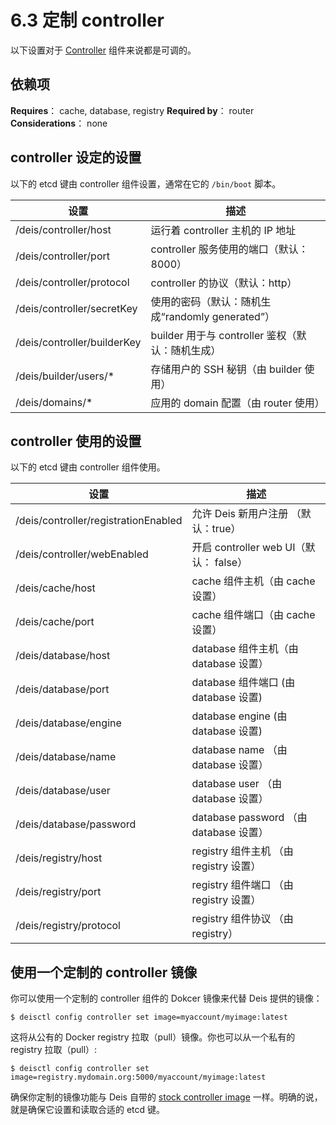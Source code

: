 # 6.3 定制 controller

以下设置对于 [Controller][1] 组件来说都是可调的。

## 依赖项

**Requires**： cache, database, registry
**Required by**： router
**Considerations**： none

## controller 设定的设置

以下的 etcd 键由 controller 组件设置，通常在它的 `/bin/boot` 脚本。

设置|描述
--|--
/deis/controller/host|运行着 controller 主机的 IP 地址
/deis/controller/port|controller 服务使用的端口（默认：8000）
/deis/controller/protocol|controller 的协议（默认：http）
/deis/controller/secretKey|使用的密码（默认：随机生成“randomly generated”）
/deis/controller/builderKey|builder 用于与 controller 鉴权（默认：随机生成）
/deis/builder/users/*|存储用户的 SSH 秘钥（由 builder 使用）
/deis/domains/*	|应用的 domain 配置（由 router 使用）

##  controller 使用的设置

以下的 etcd 键由 controller 组件使用。

设置|描述
--|--
/deis/controller/registrationEnabled|允许 Deis 新用户注册	（默认：true）
/deis/controller/webEnabled|开启 controller web UI（默认： false）
/deis/cache/host|cache 组件主机（由 cache 设置）
/deis/cache/port|cache 组件端口（由 cache 设置）
/deis/database/host|database 组件主机（由 database 设置）
/deis/database/port|database 组件端口 (由 database 设置)
/deis/database/engine|database engine (由 database 设置)
/deis/database/name|database name （由 database 设置）
/deis/database/user|database user （由 database 设置）
/deis/database/password|database password （由 database 设置）
/deis/registry/host|registry 组件主机 （由 registry 设置）
/deis/registry/port|registry 组件端口 （由 registry 设置）
/deis/registry/protocol|registry 组件协议 （由 registry）

## 使用一个定制的 controller 镜像

你可以使用一个定制的 controller 组件的 Dokcer 镜像来代替 Deis 提供的镜像：

```
$ deisctl config controller set image=myaccount/myimage:latest
```

这将从公有的 Docker registry 拉取（pull）镜像。你也可以从一个私有的 registry 拉取（pull）:

```
$ deisctl config controller set image=registry.mydomain.org:5000/myaccount/myimage:latest
```

确保你定制的镜像功能与 Deis 自带的 [stock controller image][2]  一样。明确的说，就是确保它设置和读取合适的 etcd 键。


  [1]: http://docs.deis.io/en/latest/reference/terms/controller/#controller
  [2]: https://github.com/deis/deis/tree/master/controller